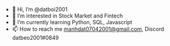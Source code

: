 - 👋 Hi, I’m @datboi2001
- 👀 I’m interested in Stock Market and Fintech  
- 🌱 I’m currently learning Python, SQL, Javascript  
- 📫 How to reach me manhdat07042001@gmail.com, Discord datbeo2001#0849

<!---
datboi2001/datboi2001 is a ✨ special ✨ repository because its `README.md` (this file) appears on your GitHub profile.
You can click the Preview link to take a look at your changes.
--->

